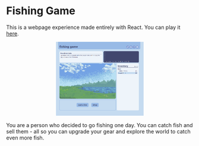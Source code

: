 # Fishing Game

This is a webpage experience made entirely with React. You can play it [here](https://ja9q.github.io/fish/).

<div align="center">
<img src="src/0assets/screenshot.png" alt="a screenshot of the fishing game" height="200px">
</div>

You are a person who decided to go fishing one day. You can catch fish and sell them - all so you can upgrade your gear and explore the world to catch even more fish.